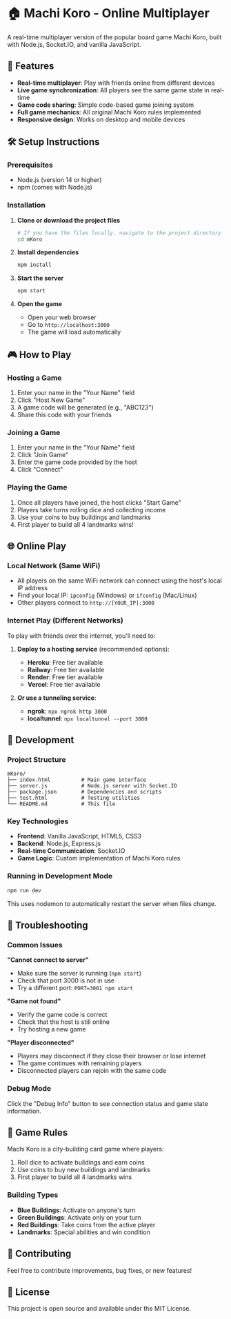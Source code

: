 # 🏠 Machi Koro - Online Multiplayer

A real-time multiplayer version of the popular board game Machi Koro, built with Node.js, Socket.IO, and vanilla JavaScript.

## 🚀 Features

- **Real-time multiplayer**: Play with friends online from different devices
- **Live game synchronization**: All players see the same game state in real-time
- **Game code sharing**: Simple code-based game joining system
- **Full game mechanics**: All original Machi Koro rules implemented
- **Responsive design**: Works on desktop and mobile devices

## 🛠️ Setup Instructions

### Prerequisites
- Node.js (version 14 or higher)
- npm (comes with Node.js)

### Installation

1. **Clone or download the project files**
   ```bash
   # If you have the files locally, navigate to the project directory
   cd mKoro
   ```

2. **Install dependencies**
   ```bash
   npm install
   ```

3. **Start the server**
   ```bash
   npm start
   ```

4. **Open the game**
   - Open your web browser
   - Go to `http://localhost:3000`
   - The game will load automatically

## 🎮 How to Play

### Hosting a Game
1. Enter your name in the "Your Name" field
2. Click "Host New Game"
3. A game code will be generated (e.g., "ABC123")
4. Share this code with your friends

### Joining a Game
1. Enter your name in the "Your Name" field
2. Click "Join Game"
3. Enter the game code provided by the host
4. Click "Connect"

### Playing the Game
1. Once all players have joined, the host clicks "Start Game"
2. Players take turns rolling dice and collecting income
3. Use your coins to buy buildings and landmarks
4. First player to build all 4 landmarks wins!

## 🌐 Online Play

### Local Network (Same WiFi)
- All players on the same WiFi network can connect using the host's local IP address
- Find your local IP: `ipconfig` (Windows) or `ifconfig` (Mac/Linux)
- Other players connect to `http://[YOUR_IP]:3000`

### Internet Play (Different Networks)
To play with friends over the internet, you'll need to:

1. **Deploy to a hosting service** (recommended options):
   - **Heroku**: Free tier available
   - **Railway**: Free tier available
   - **Render**: Free tier available
   - **Vercel**: Free tier available

2. **Or use a tunneling service**:
   - **ngrok**: `npx ngrok http 3000`
   - **localtunnel**: `npx localtunnel --port 3000`

## 🔧 Development

### Project Structure
```
mKoro/
├── index.html          # Main game interface
├── server.js           # Node.js server with Socket.IO
├── package.json        # Dependencies and scripts
├── test.html           # Testing utilities
└── README.md           # This file
```

### Key Technologies
- **Frontend**: Vanilla JavaScript, HTML5, CSS3
- **Backend**: Node.js, Express.js
- **Real-time Communication**: Socket.IO
- **Game Logic**: Custom implementation of Machi Koro rules

### Running in Development Mode
```bash
npm run dev
```
This uses nodemon to automatically restart the server when files change.

## 🐛 Troubleshooting

### Common Issues

**"Cannot connect to server"**
- Make sure the server is running (`npm start`)
- Check that port 3000 is not in use
- Try a different port: `PORT=3001 npm start`

**"Game not found"**
- Verify the game code is correct
- Check that the host is still online
- Try hosting a new game

**"Player disconnected"**
- Players may disconnect if they close their browser or lose internet
- The game continues with remaining players
- Disconnected players can rejoin with the same code

### Debug Mode
Click the "Debug Info" button to see connection status and game state information.

## 📝 Game Rules

Machi Koro is a city-building card game where players:
1. Roll dice to activate buildings and earn coins
2. Use coins to buy new buildings and landmarks
3. First player to build all 4 landmarks wins

### Building Types
- **Blue Buildings**: Activate on anyone's turn
- **Green Buildings**: Activate only on your turn
- **Red Buildings**: Take coins from the active player
- **Landmarks**: Special abilities and win condition

## 🤝 Contributing

Feel free to contribute improvements, bug fixes, or new features!

## 📄 License

This project is open source and available under the MIT License.
